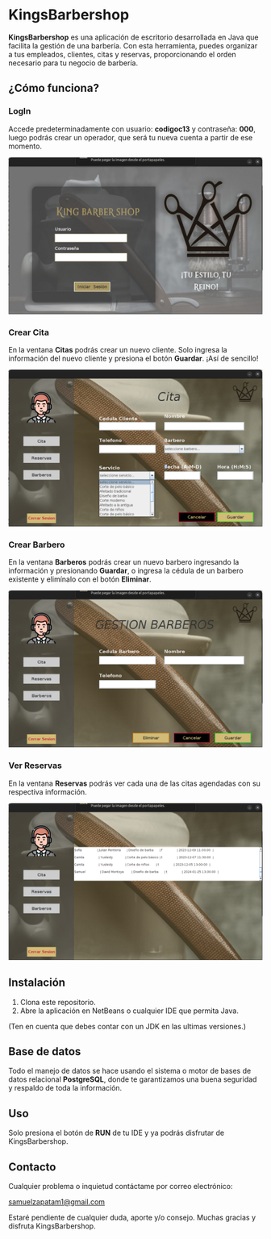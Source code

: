 # KingsBarbershop

**KingsBarbershop** es una aplicación de escritorio desarrollada en Java que facilita la gestión de una barbería. Con esta herramienta, puedes organizar a tus empleados, clientes, citas y reservas, proporcionando el orden necesario para tu negocio de barbería.

## ¿Cómo funciona?

### LogIn
Accede predeterminadamente con usuario: **codigoc13** y contraseña: **000**, luego podrás crear un operador, que será tu nueva cuenta a partir de ese momento.

![LogIn](loginkings.png)

### Crear Cita

En la ventana **Citas** podrás crear un nuevo cliente. Solo ingresa la información del nuevo cliente y presiona el botón **Guardar**. ¡Así de sencillo!

![Crear cita](crearcitas.png)

### Crear Barbero

En la ventana **Barberos** podrás crear un nuevo barbero ingresando la información y presionando **Guardar**, o ingresa la cédula de un barbero existente y elimínalo con el botón **Eliminar**.

![Gestión de barberos](gestionbarberos.png)

### Ver Reservas

En la ventana **Reservas** podrás ver cada una de las citas agendadas con su respectiva información.

![Reservas](reservas.png)

## Instalación

1. Clona este repositorio.
2. Abre la aplicación en NetBeans o cualquier IDE que permita Java.

(Ten en cuenta que debes contar con un JDK en las ultimas versiones.)

## Base de datos

Todo el manejo de datos se hace usando el sistema o motor de bases de datos relacional **PostgreSQL**, donde te garantizamos una buena seguridad y respaldo de toda la información.

## Uso

Solo presiona el botón de **RUN** de tu IDE y ya podrás disfrutar de KingsBarbershop.

## Contacto

Cualquier problema o inquietud contáctame por correo electrónico:

samuelzapatam1@gmail.com

Estaré pendiente de cualquier duda, aporte y/o consejo. Muchas gracias y disfruta KingsBarbershop.
